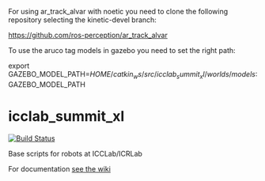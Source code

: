 For using ar_track_alvar with noetic you need to clone the following repository selecting the kinetic-devel branch:

https://github.com/ros-perception/ar_track_alvar

To use the aruco tag models in gazebo you need to set the right path:

export GAZEBO_MODEL_PATH=$HOME/catkin_ws/src/icclab_summit_xl/worlds/models:$GAZEBO_MODEL_PATH


# icclab_summit_xl
[![Build Status](https://travis-ci.com/icclab/icclab_summit_xl.svg?branch=master)](https://travis-ci.com/icclab/icclab_summit_xl)

Base scripts for robots at ICCLab/ICRLab

For documentation [see the wiki](https://github.com/icclab/icclab_summit_xl/wiki)
